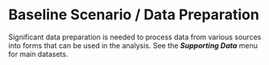 # Baseline Scenario / Data Preparation

Significant data preparation is needed to process data from various sources into forms that
can be used in the analysis.  See the ***Supporting Data*** menu for main datasets.
